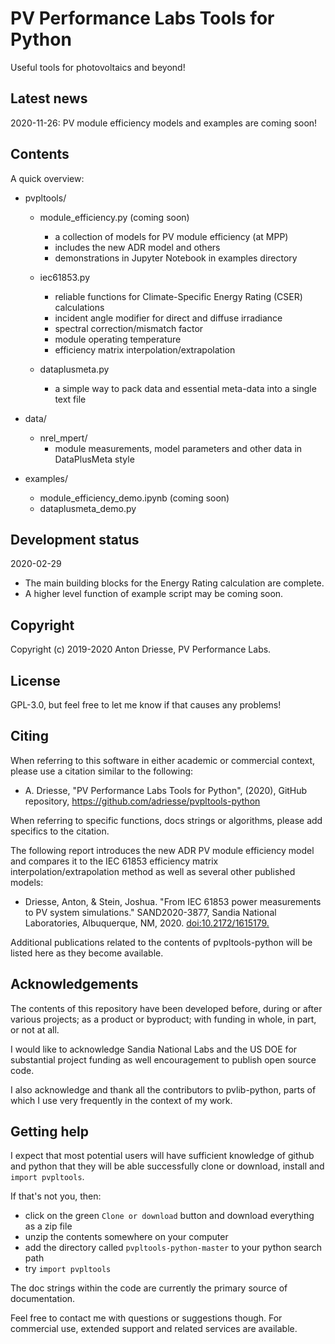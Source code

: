 # PV Performance Labs Tools for Python

Useful tools for photovoltaics and beyond!

Latest news
-----------

2020-11-26: PV module efficiency models and examples are coming soon!

Contents
--------

A quick overview:

- pvpltools/
	- module_efficiency.py (coming soon)
		- a collection of models for PV module efficiency (at MPP)
		- includes the new ADR model and others
        - demonstrations in Jupyter Notebook in examples directory
	- iec61853.py
		- reliable functions for Climate-Specific Energy Rating (CSER) calculations
		- incident angle modifier for direct and diffuse irradiance
		- spectral correction/mismatch factor
		- module operating temperature
		- efficiency matrix interpolation/extrapolation

	- dataplusmeta.py
		- a simple way to pack data and essential meta-data into a single text file

- data/
	- nrel_mpert/
		- module measurements, model parameters and other data in DataPlusMeta style

- examples/
    - module_efficiency_demo.ipynb (coming soon)
    - dataplusmeta_demo.py


Development status
------------------

2020-02-29

- The main building blocks for the Energy Rating calculation are complete.
- A higher level function of example script may be coming soon.


Copyright
---------

Copyright (c) 2019-2020 Anton Driesse, PV Performance Labs.


License
-------

GPL-3.0, but feel free to let me know if that causes any problems!


Citing
------

When referring to this software in either academic or commercial context,
please use a citation similar to the following:

- A. Driesse,
"PV Performance Labs Tools for Python", (2020), GitHub repository,  https://github.com/adriesse/pvpltools-python

When referring to specific functions, docs strings or algorithms,
please add specifics to the citation.

The following report introduces the new ADR PV module efficiency model
and compares it to the IEC 61853 efficiency matrix interpolation/extrapolation method as well as several other published models:

- Driesse, Anton, & Stein, Joshua.
  "From IEC 61853 power measurements to PV system simulations."
  SAND2020-3877, Sandia National Laboratories, Albuquerque, NM, 2020. [doi:10.2172/1615179.][102]

[102]: https://pvpmc.sandia.gov/download/7737/

Additional publications related to the contents of pvpltools-python
will be listed here as they become available.


Acknowledgements
----------------

The contents of this repository have been developed
before, during or after various projects; as a product or byproduct;
with funding in whole, in part, or not at all.

I would like to acknowledge Sandia National Labs and the US DOE for
substantial project funding as well encouragement to publish open source code.

I also acknowledge and thank all the contributors to pvlib-python,
parts of which I use very frequently in the context of my work.


Getting help
------------

I expect that most potential users will have sufficient knowledge of github and python
that they will be able successfully clone or download, install and `import pvpltools`.

If that's not you, then:

 - click on the green `Clone or download` button and download everything as a zip file
 - unzip the contents somewhere on your computer
 - add the directory called `pvpltools-python-master` to your python search path
 - try `import pvpltools`

The doc strings within the code are currently the primary source of documentation.

Feel free to contact me with questions or suggestions though.
For commercial use, extended support and related services are available.
